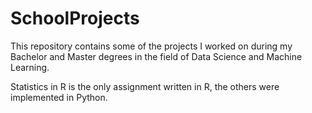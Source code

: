 # SchoolProjects
This repository contains some of the projects I worked on during my Bachelor and Master degrees in the field of Data Science and Machine Learning.

Statistics in R is the only assignment written in R, the others were implemented in Python.
